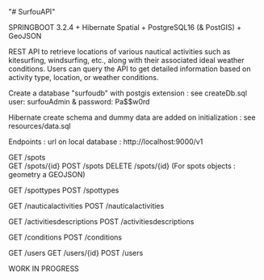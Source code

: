 "# SurfouAPI" 

SPRINGBOOT 3.2.4 + Hibernate Spatial + PostgreSQL16 (& PostGIS) + GeoJSON

REST API to retrieve locations of various nautical activities such as kitesurfing, windsurfing, etc., along with their associated ideal weather conditions. Users can query the API to get detailed information based on activity type, location, or weather conditions.

Create a database "surfoudb" with postgis extension : see createDb.sql
user: surfouAdmin & password: Pa$$w0rd

Hibernate create schema and dummy data are added on initialization : see resources/data.sql

Endpoints :
url on local database : http://localhost:9000/v1

GET /spots  
GET /spots/{id} 
POST /spots
DELETE /spots/{id}
(For spots objects : geometry a GEOJSON)

GET /spottypes
POST /spottypes

GET /nauticalactivities
POST /nauticalactivities

GET /activitiesdescriptions
POST /activitiesdescriptions

GET /conditions
POST /conditions

GET /users
GET /users/{id}
POST /users

WORK IN PROGRESS 

